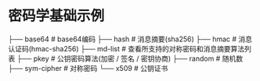 # 密码学基础示例
├── base64		# base64编码
├── hash		# 消息摘要(sha256)
├── hmac		# 消息认证码(hmac-sha256)
├── md-list		# 查看所支持的对称密码和消息摘要算法列表
├── pkey		# 公钥密码算法(加密 / 签名 / 密钥协商)
├── random		# 随机数
├── sym-cipher	# 对称密码
└── x509		# 公钥证书